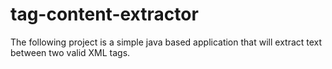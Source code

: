 # tag-content-extractor
The following project is a simple java based application that will extract text between two valid XML tags.
